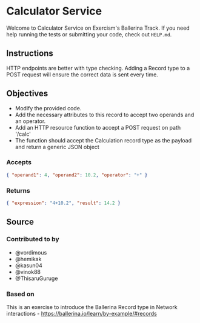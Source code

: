 # Calculator Service

Welcome to Calculator Service on Exercism's Ballerina Track.
If you need help running the tests or submitting your code, check out `HELP.md`.

## Instructions

HTTP endpoints are better with type checking. Adding a Record type to a POST request will ensure the correct data is sent every time.

## Objectives

- Modify the provided code.
- Add the necessary attributes to this record to accept two operands and an operator.
- Add an HTTP resource function to accept a POST request on path '/calc'
- The function should accept the Calculation record type as the payload and return a generic JSON object

### Accepts

```json
{ "operand1": 4, "operand2": 10.2, "operator": "+" }
```

### Returns

```json
{ "expression": "4+10.2", "result": 14.2 }
```

## Source

### Contributed to by

- @vordimous
- @hemikak
- @kasun04
- @vinok88
- @ThisaruGuruge

### Based on

This is an exercise to introduce the Ballerina Record type in Network interactions - https://ballerina.io/learn/by-example/#records